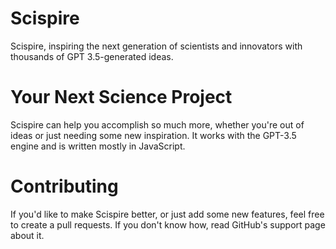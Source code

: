 # Scispire

Scispire, inspiring the next generation of scientists and innovators with thousands of GPT 3.5-generated ideas.

# Your Next Science Project

Scispire can help you accomplish so much more, whether you're out of ideas or just needing some new inspiration. It works with the GPT-3.5 engine and is written mostly in JavaScript.

# Contributing

If you'd like to make Scispire better, or just add some new features, feel free to create a pull requests. If you don't know how, read GitHub's support page about it.
